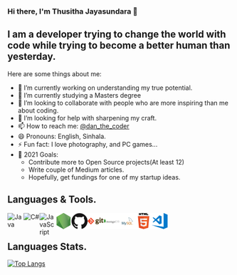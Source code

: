 ### Hi there, I'm Thusitha Jayasundara 👋

## I am a developer trying to change the world with code while trying to become a better human than yesterday.

Here are some things about me:

- 🔭 I’m currently working on understanding my true potential.
- 🌱 I’m currently studying a Masters degree
- 👯 I’m looking to collaborate with people who are more inspiring than me about coding.
- 🤔 I’m looking for help with sharpening my craft.
- 📫 How to reach me: [@dan_the_coder](https://twitter.com/Dan_the_Coder) 
- 😄 Pronouns: English, Sinhala.
- ⚡ Fun fact: I love photography, and PC games...
- 🥅 2021 Goals: 
    - Contribute more to Open Source projects(At least 12)
    - Write couple of Medium articles.
    - Hopefully, get fundings for one of my startup ideas.
<!--- 💬 Ask me about -->

## Languages & Tools.

<img align="left" alt="Java" width="36px" src="https://raw.githubusercontent.com/jmnote/z-icons/master/svg/java.svg" />
<img align="left" alt="C#" width="36px" src="https://raw.githubusercontent.com/jmnote/z-icons/master/svg/csharp.svg" />
<img align="left" alt="JavaScript" width="36px" src="https://raw.githubusercontent.com/jmnote/z-icons/master/svg/javascript.svg" />
<img align="left" alt="Node.js" width="36px" src="https://raw.githubusercontent.com/github/explore/80688e429a7d4ef2fca1e82350fe8e3517d3494d/topics/nodejs/nodejs.png" />
<img align="left" alt="Java" width="36px" src="https://raw.githubusercontent.com/github/explore/78df643247d429f6cc873026c0622819ad797942/topics/github/github.png" />
<img align="left" alt="Java" width="36px" src="https://raw.githubusercontent.com/github/explore/80688e429a7d4ef2fca1e82350fe8e3517d3494d/topics/git/git.png" />
<img align="left" alt="Java" width="36px" src="https://raw.githubusercontent.com/github/explore/80688e429a7d4ef2fca1e82350fe8e3517d3494d/topics/mongodb/mongodb.png" />
<img align="left" alt="Java" width="36px" src="https://raw.githubusercontent.com/github/explore/80688e429a7d4ef2fca1e82350fe8e3517d3494d/topics/mysql/mysql.png" />
<img align="left" alt="Java" width="36px" src="https://raw.githubusercontent.com/github/explore/80688e429a7d4ef2fca1e82350fe8e3517d3494d/topics/html/html.png" />
<img align="left" alt="Visual Studio Code" width="36px" src="https://raw.githubusercontent.com/github/explore/80688e429a7d4ef2fca1e82350fe8e3517d3494d/topics/visual-studio-code/visual-studio-code.png" />

</br>
</br>

## Languages Stats.
[![Top Langs](https://github-readme-stats.vercel.app/api/top-langs/?username=thusithadj&layout=compact)](https://github.com/anuraghazra/github-readme-stats)
